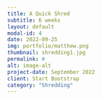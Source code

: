 ```yaml
---
title: A Quick Shred
subtitle: 6 weeks
layout: default
modal-id: 4
date: 2022-09-25
img: portfolio/matthew.png
thumbnail: shredding1.jpg
permalink: #
alt: image-alt
project-date: September 2022
client: Start Bootstrap
category: "Shredding"
---
```

